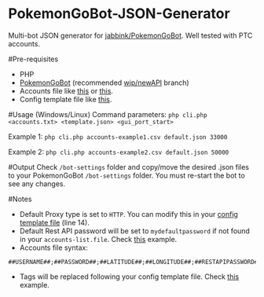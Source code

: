 # PokemonGoBot-JSON-Generator
Multi-bot JSON generator for [jabbink/PokemonGoBot](https://github.com/jabbink/PokemonGoBot/tree/wip/newAPI). Well tested with PTC accounts.

#Pre-requisites
* PHP
* [PokemonGoBot](https://github.com/jabbink/PokemonGoBot/) (recommended [wip/newAPI](https://github.com/jabbink/PokemonGoBot/tree/wip/newAPI) branch)
* Accounts file like [this](https://github.com/nesttle/PokemonGoBot-JSON-Generator/blob/master/accounts-example1.csv) or [this](https://github.com/nesttle/PokemonGoBot-JSON-Generator/blob/master/accounts-example2.csv).
* Config template file like [this](https://github.com/nesttle/PokemonGoBot-JSON-Generator/blob/master/default.json).

#Usage (Windows/Linux)
Command parameters: `php cli.php <accounts.txt> <template.json> <gui_port_start>`

Example 1:
  `php cli.php accounts-example1.csv default.json 33000`

Example 2:
  `php cli.php accounts-example2.csv default.json 50000`

#Output
Check `/bot-settings` folder and copy/move the desired .json files to your PokemonGoBot `/bot-settings` folder. You must re-start the bot to see any changes.

#Notes
* Default Proxy type is set to `HTTP`. You can modify this in your [config template file](https://github.com/nesttle/PokemonGoBot-JSON-Generator/blob/master/default.json) (line 14).
* Default Rest API password will be set to `mydefaultpassword` if not found in your `accounts-list.file`. Check [this](https://github.com/nesttle/PokemonGoBot-JSON-Generator/blob/master/accounts-example2.csv) example.
* Accounts file syntax:
```
##USERNAME##;##PASSWORD##;##LATITUDE##;##LONGITUDE##;##RESTAPIPASSWORD##;##PROXYIP##;##PROXYPORT##
```
* Tags will be replaced following your config template file. Check [this](https://github.com/nesttle/PokemonGoBot-JSON-Generator/blob/master/default.json) example.

